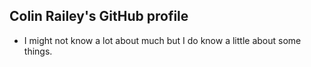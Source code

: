 ## Colin Railey's GitHub profile

- I might not know a lot about much but I do know a little about some things.

